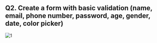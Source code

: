## Q2. Create a form with basic validation (name, email, phone number, password, age, gender, date, color picker)

![1](https://github.com/Zareel/PlacementAssignment_ZareelKalam/assets/110910838/7dd04f75-ddcd-460a-b615-ce8519938df2)

